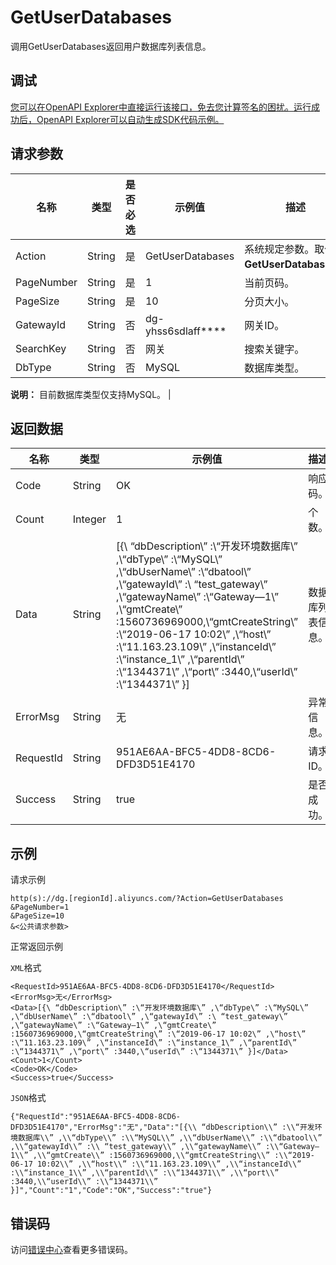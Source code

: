 # GetUserDatabases

调用GetUserDatabases返回用户数据库列表信息。

## 调试

[您可以在OpenAPI Explorer中直接运行该接口，免去您计算签名的困扰。运行成功后，OpenAPI Explorer可以自动生成SDK代码示例。](https://api.aliyun.com/#product=dg&api=GetUserDatabases&type=RPC&version=2019-03-27)

## 请求参数

|名称|类型|是否必选|示例值|描述|
|--|--|----|---|--|
|Action|String|是|GetUserDatabases|系统规定参数。取值：**GetUserDatabases**。 |
|PageNumber|String|是|1|当前页码。 |
|PageSize|String|是|10|分页大小。 |
|GatewayId|String|否|dg-yhss6sdlaff\*\*\*\*|网关ID。 |
|SearchKey|String|否|网关|搜索关键字。 |
|DbType|String|否|MySQL|数据库类型。

 **说明：** 目前数据库类型仅支持MySQL。 |

## 返回数据

|名称|类型|示例值|描述|
|--|--|---|--|
|Code|String|OK|响应码。 |
|Count|Integer|1|个数。 |
|Data|String|\[\{\\ “dbDescription\\” :\\“开发环境数据库\\” ,\\“dbType\\” :\\“MySQL\\” ,\\“dbUserName\\” :\\“dbatool\\” ,\\“gatewayId\\” :\\ “test\_gateway\\” ,\\“gatewayName\\” :\\“Gateway—1\\” ,\\“gmtCreate\\” :1560736969000,\\“gmtCreateString\\” :\\“2019-06-17 10:02\\” ,\\“host\\” :\\“11.163.23.109\\” ,\\“instanceId\\” :\\“instance\_1\\” ,\\“parentId\\” :\\“1344371\\” ,\\“port\\” :3440,\\“userId\\” :\\“1344371\\” \}\]|数据库列表信息。 |
|ErrorMsg|String|无|异常信息。 |
|RequestId|String|951AE6AA-BFC5-4DD8-8CD6-DFD3D51E4170|请求ID。 |
|Success|String|true|是否成功。 |

## 示例

请求示例

```
http(s)://dg.[regionId].aliyuncs.com/?Action=GetUserDatabases
&PageNumber=1
&PageSize=10
&<公共请求参数>
```

正常返回示例

`XML`格式

```
<RequestId>951AE6AA-BFC5-4DD8-8CD6-DFD3D51E4170</RequestId>
<ErrorMsg>无</ErrorMsg>
<Data>[{\ “dbDescription\” :\“开发环境数据库\” ,\“dbType\” :\“MySQL\” ,\“dbUserName\” :\“dbatool\” ,\“gatewayId\” :\ “test_gateway\” ,\“gatewayName\” :\“Gateway—1\” ,\“gmtCreate\” :1560736969000,\“gmtCreateString\” :\“2019-06-17 10:02\” ,\“host\” :\“11.163.23.109\” ,\“instanceId\” :\“instance_1\” ,\“parentId\” :\“1344371\” ,\“port\” :3440,\“userId\” :\“1344371\” }]</Data>
<Count>1</Count>
<Code>OK</Code>
<Success>true</Success>
```

`JSON`格式

```
{"RequestId":"951AE6AA-BFC5-4DD8-8CD6-DFD3D51E4170","ErrorMsg":"无","Data":"[{\\ “dbDescription\\” :\\“开发环境数据库\\” ,\\“dbType\\” :\\“MySQL\\” ,\\“dbUserName\\” :\\“dbatool\\” ,\\“gatewayId\\” :\\ “test_gateway\\” ,\\“gatewayName\\” :\\“Gateway—1\\” ,\\“gmtCreate\\” :1560736969000,\\“gmtCreateString\\” :\\“2019-06-17 10:02\\” ,\\“host\\” :\\“11.163.23.109\\” ,\\“instanceId\\” :\\“instance_1\\” ,\\“parentId\\” :\\“1344371\\” ,\\“port\\” :3440,\\“userId\\” :\\“1344371\\” }]","Count":"1","Code":"OK","Success":"true"}
```

## 错误码

访问[错误中心](https://error-center.alibabacloud.com/status/product/dg)查看更多错误码。

